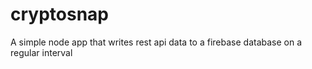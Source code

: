 # cryptosnap

A simple node app that writes rest api data to a firebase database on a regular interval
